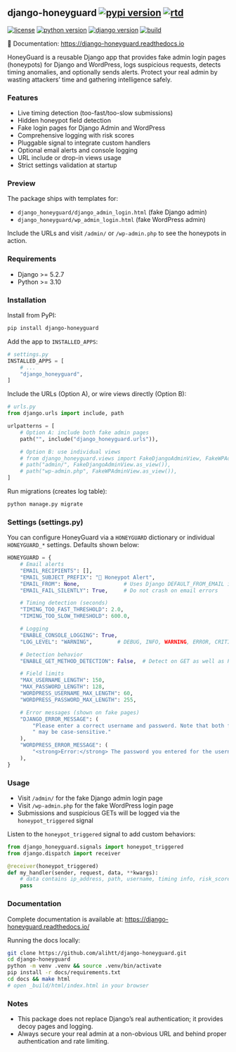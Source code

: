 ## django-honeyguard [![pypi version][1]][2] [![rtd][3]][4]

[![license][5]][6] [![python version][7]][2] [![django version][8]][9] [![build][10]][11]

📖 Documentation: https://django-honeyguard.readthedocs.io

HoneyGuard is a reusable Django app that provides fake admin login pages (honeypots) for Django and WordPress, logs suspicious requests, detects timing anomalies, and optionally sends alerts. Protect your real admin by wasting attackers’ time and gathering intelligence safely.


### Features

- Live timing detection (too-fast/too-slow submissions)
- Hidden honeypot field detection
- Fake login pages for Django Admin and WordPress
- Comprehensive logging with risk scores
- Pluggable signal to integrate custom handlers
- Optional email alerts and console logging
- URL include or drop-in views usage
- Strict settings validation at startup


### Preview

The package ships with templates for:
- `django_honeyguard/django_admin_login.html` (fake Django admin)
- `django_honeyguard/wp_admin_login.html` (fake WordPress admin)

Include the URLs and visit `/admin/` or `/wp-admin.php` to see the honeypots in action.


### Requirements

- Django >= 5.2.7
- Python >= 3.10


### Installation

Install from PyPI:

```bash
pip install django-honeyguard
```

Add the app to `INSTALLED_APPS`:

```python
# settings.py
INSTALLED_APPS = [
    # ...
    "django_honeyguard",
]
```

Include the URLs (Option A), or wire views directly (Option B):

```python
# urls.py
from django.urls import include, path

urlpatterns = [
    # Option A: include both fake admin pages
    path("", include("django_honeyguard.urls")),

    # Option B: use individual views
    # from django_honeyguard.views import FakeDjangoAdminView, FakeWPAdminView
    # path("admin/", FakeDjangoAdminView.as_view()),
    # path("wp-admin.php", FakeWPAdminView.as_view()),
]
```

Run migrations (creates log table):

```bash
python manage.py migrate
```


### Settings (settings.py)

You can configure HoneyGuard via a `HONEYGUARD` dictionary or individual `HONEYGUARD_*` settings. Defaults shown below:

```python
HONEYGUARD = {
    # Email alerts
    "EMAIL_RECIPIENTS": [],
    "EMAIL_SUBJECT_PREFIX": "🚨 Honeypot Alert",
    "EMAIL_FROM": None,              # Uses Django DEFAULT_FROM_EMAIL if None
    "EMAIL_FAIL_SILENTLY": True,     # Do not crash on email errors

    # Timing detection (seconds)
    "TIMING_TOO_FAST_THRESHOLD": 2.0,
    "TIMING_TOO_SLOW_THRESHOLD": 600.0,

    # Logging
    "ENABLE_CONSOLE_LOGGING": True,
    "LOG_LEVEL": "WARNING",        # DEBUG, INFO, WARNING, ERROR, CRITICAL

    # Detection behavior
    "ENABLE_GET_METHOD_DETECTION": False,  # Detect on GET as well as POST

    # Field limits
    "MAX_USERNAME_LENGTH": 150,
    "MAX_PASSWORD_LENGTH": 128,
    "WORDPRESS_USERNAME_MAX_LENGTH": 60,
    "WORDPRESS_PASSWORD_MAX_LENGTH": 255,

    # Error messages (shown on fake pages)
    "DJANGO_ERROR_MESSAGE": (
        "Please enter a correct username and password. Note that both fields"
        " may be case-sensitive."
    ),
    "WORDPRESS_ERROR_MESSAGE": (
        "<strong>Error:</strong> The password you entered for the username is incorrect."
    ),
}
```


### Usage

- Visit `/admin/` for the fake Django admin login page
- Visit `/wp-admin.php` for the fake WordPress login page
- Submissions and suspicious GETs will be logged via the `honeypot_triggered` signal

Listen to the `honeypot_triggered` signal to add custom behaviors:

```python
from django_honeyguard.signals import honeypot_triggered
from django.dispatch import receiver

@receiver(honeypot_triggered)
def my_handler(sender, request, data, **kwargs):
    # data contains ip_address, path, username, timing info, risk_score, etc.
    pass
```


### Documentation

Complete documentation is available at: https://django-honeyguard.readthedocs.io/

Running the docs locally:

```bash
git clone https://github.com/alihtt/django-honeyguard.git
cd django-honeyguard
python -m venv .venv && source .venv/bin/activate
pip install -r docs/requirements.txt
cd docs && make html
# open _build/html/index.html in your browser
```


### Notes

- This package does not replace Django’s real authentication; it provides decoy pages and logging.
- Always secure your real admin at a non-obvious URL and behind proper authentication and rate limiting.


[1]: https://img.shields.io/pypi/v/django-honeyguard.svg
[2]: https://pypi.org/project/django-honeyguard/
[3]: https://readthedocs.org/projects/django-honeyguard/badge/?version=latest
[4]: https://django-honeyguard.readthedocs.io/en/latest/
[5]: https://img.shields.io/badge/license-MIT-blue.svg
[6]: https://github.com/alihtt/django-honeyguard/blob/main/LICENSE
[7]: https://img.shields.io/pypi/pyversions/django-honeyguard.svg
[8]: https://img.shields.io/badge/Django-%3E%3D%205.2.7-green.svg
[9]: https://www.djangoproject.com
[10]: https://img.shields.io/github/actions/workflow/status/alihtt/django-honeyguard/tests.yml?branch=main
[11]: https://github.com/alihtt/django-honeyguard/actions
